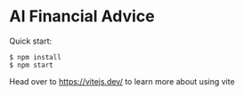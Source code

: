 # AI Financial Advice

Quick start:

```
$ npm install
$ npm start
````

Head over to https://vitejs.dev/ to learn more about using vite
